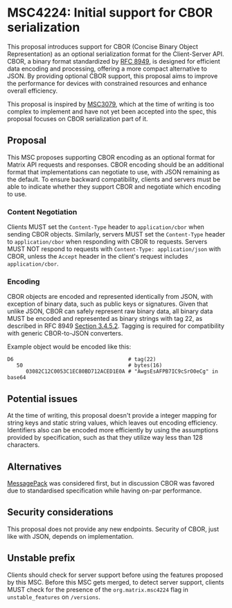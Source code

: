 # MSC4224: Initial support for CBOR serialization

This proposal introduces support for CBOR (Concise Binary Object Representation) as an optional serialization format for the Client-Server API. CBOR, a binary format standardized by [RFC 8949](https://datatracker.ietf.org/doc/html/rfc8949), is designed for efficient data encoding and processing, offering a more compact alternative to JSON. By providing optional CBOR support, this proposal aims to improve the performance for devices with constrained resources and enhance overall efficiency.

This proposal is inspired by [MSC3079](https://github.com/matrix-org/matrix-spec-proposals/pull/3079), which at the time of writing is too complex to implement and have not yet been accepted into the spec, this proposal focuses on CBOR serialization part of it.

## Proposal

This MSC proposes supporting CBOR encoding as an optional format for Matrix API requests and responses. CBOR encoding should be an additional format that implementations can negotiate to use, with JSON remaining as the default. To ensure backward compatibility, clients and servers must be able to indicate whether they support CBOR and negotiate which encoding to use.

### Content Negotiation

Clients MUST set the `Content-Type` header to `application/cbor` when sending CBOR objects. Similarly, servers MUST set the `Content-Type` header to `application/cbor` when responding with CBOR to requests. Servers MUST NOT respond to requests with `Content-Type: application/json` with CBOR, unless the `Accept` header in the client's request includes `application/cbor`.

### Encoding

CBOR objects are encoded and represented identically from JSON, with exception of binary data, such as public keys or signatures. Given that unlike JSON, CBOR can safely represent raw binary data, all binary data MUST be encoded and represented as binary strings with tag 22, as described in RFC 8949 [Section 3.4.5.2](https://www.rfc-editor.org/rfc/rfc8949.html#section-3.4.5.2). Tagging is required for compatibility with generic CBOR-to-JSON converters.

Example object would be encoded like this:
```
D6                                     # tag(22)
   50                                  # bytes(16)
      03082C12C0053C1EC80BD712ACED1E0A # "AwgsEsAFPB7IC9cSrO0eCg" in base64
```

## Potential issues

At the time of writing, this proposal doesn't provide a integer mapping for string keys and static string values, which leaves out encoding efficiency. Identifiers also can be encoded more efficiently by using the assumptions provided by specification, such as that they utilize way less than 128 characters.

## Alternatives

[MessagePack](https://github.com/msgpack/msgpack/blob/master/spec.md) was considered first, but in discussion CBOR was favored due to standardised specification while having on-par performance.

## Security considerations

This proposal does not provide any new endpoints. Security of CBOR, just like with JSON, depends on implementation.

## Unstable prefix

Clients should check for server support before using the features proposed by this MSC. Before this MSC gets merged, to detect server support, clients MUST check for the presence of the `org.matrix.msc4224` flag in `unstable_features` on `/versions`.
